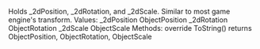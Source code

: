 Holds _2dPosition, _2dRotation, and _2dScale. Similar to most game engine's transform.
Values:
    _2dPosition ObjectPosition
    _2dRotation ObjectRotation
    _2dScale ObjectScale
Methods:
    override ToString() returns ObjectPosition, ObjectRotation, ObjectScale